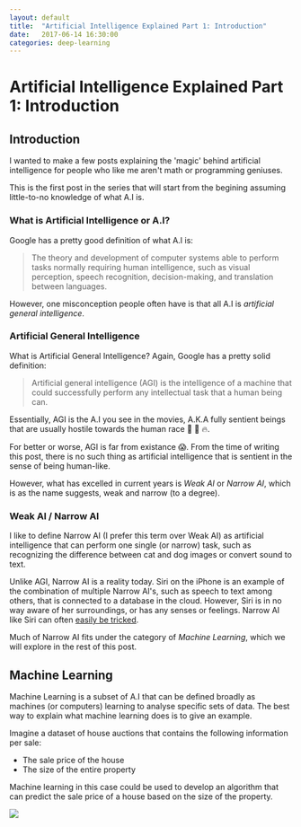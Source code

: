 ```yaml
---
layout: default
title:  "Artificial Intelligence Explained Part 1: Introduction"
date:   2017-06-14 16:30:00
categories: deep-learning
---
```


# Artificial Intelligence Explained Part 1: Introduction

## Introduction

I wanted to make a few posts explaining the 'magic' behind artificial intelligence for people who like me aren't math or programming geniuses. 

This is the first post in the series that will start from the begining assuming little-to-no knowledge of what A.I is. 

### What is Artificial Intelligence or A.I?

Google has a pretty good definition of what A.I is:

>The theory and development of computer systems able to perform tasks normally requiring human intelligence, such as visual perception, speech recognition, decision-making, and translation between languages.

However, one misconception people often have is that all A.I is *artificial general intelligence*. 

### Artificial General Intelligence

What is Artificial General Intelligence? Again, Google has a pretty solid definition:

> Artificial general intelligence (AGI) is the intelligence of a machine that could successfully perform any intellectual task that a human being can.

Essentially, AGI is the A.I you see in the movies, A.K.A fully sentient beings that are usually hostile towards the human race 🔫 🔪 🔥. 

For better or worse, AGI is far from existance 😱. From the time of writing this post, there is no such thing as artificial intelligence that is sentient in the sense of being human-like. 

However, what has excelled in current years is *Weak AI* or *Narrow AI*, which is as the name suggests, weak and narrow (to a degree). 

### Weak AI / Narrow AI

I like to define Narrow AI (I prefer this term over Weak AI) as artificial intelligence that can perform one single (or narrow) task, such as recognizing the difference between cat and dog images or convert sound to text. 

Unlike AGI, Narrow AI is a reality today. Siri on the iPhone is an example of the combination of multiple Narrow AI's, such as speech to text among others, that is connected to a database in the cloud. However, Siri is in no way aware of her surroundings, or has any senses or feelings. Narrow AI like Siri can often [easily be tricked](https://www.youtube.com/watch?v=ijRPlOF2KQE).

Much of Narrow AI fits under the category of *Machine Learning*, which we will explore in the rest of this post. 

## Machine Learning 

Machine Learning is a subset of A.I that can be defined broadly as machines (or computers) learning to analyse specific sets of data. The best way to explain what machine learning does is to give an example. 

Imagine a dataset of house auctions that contains the following information per sale:

* The sale price of the house
* The size of the entire property 

Machine learning in this case could be used to develop an algorithm that can predict the sale price of a house based on the size of the property. 

![](https://i.imgur.com/xP3X7TH.png)



